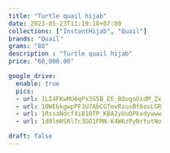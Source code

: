 ```yaml
---
title: "Turtle quail hijab"
date: 2023-05-23T11:19:18+07:00
collections: ["InstantHijab", "Quail"]
brands: "Quail"
grams: "80"
description : "Turtle quail hijab"
price: "60,000.00"

google_drive:
  enable: true
  pics:
  - url: 1LI4FKwMU6qPx3S5B_EE_BOogoOidM_Zx
  - url: 10WEbkgwpPF3U7AbCGTevRzusBf6oxLGR
  - url: 1RssaNdcf4iB10TP_KBA2yUuOPkxdywww
  - url: 1d0lmHSRl7c3GO1FMN-K4W6zPyNrtutNo

draft: false
---
```


    
  
